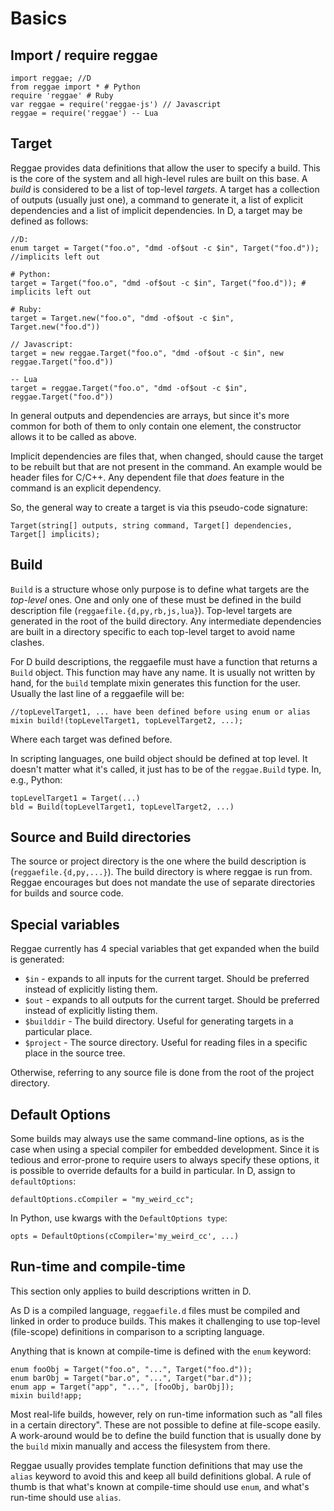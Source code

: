 Basics
=======

Import / require reggae
----------------------

    import reggae; //D
    from reggae import * # Python
    require 'reggae' # Ruby
    var reggae = require('reggae-js') // Javascript
    reggae = require('reggae') -- Lua

Target
------

Reggae provides data definitions that allow the user to specify a build. This is the core of the system
and all high-level rules are built on this base. A *build* is considered to be a list of top-level *targets*.
A target has a collection of outputs (usually just one), a command to generate it, a list of explicit
dependencies and a list of implicit dependencies. In D, a target may be defined as follows:

    //D:
    enum target = Target("foo.o", "dmd -of$out -c $in", Target("foo.d")); //implicits left out

    # Python:
    target = Target("foo.o", "dmd -of$out -c $in", Target("foo.d")); # implicits left out

    # Ruby:
    target = Target.new("foo.o", "dmd -of$out -c $in", Target.new("foo.d"))

    // Javascript:
    target = new reggae.Target("foo.o", "dmd -of$out -c $in", new reggae.Target("foo.d"))

    -- Lua
    target = reggae.Target("foo.o", "dmd -of$out -c $in", reggae.Target("foo.d"))

In general outputs and dependencies are arrays, but since it's more common for both of them to only
contain one element, the constructor allows it to be called as above.

Implicit dependencies are files that, when changed, should cause the target to be rebuilt but that
are not present in the command. An example would be header files for C/C++. Any dependent file that
*does* feature in the command is an explicit dependency.

So, the general way to create a target is via this pseudo-code signature:

    Target(string[] outputs, string command, Target[] dependencies, Target[] implicits);


Build
------

`Build` is a structure whose only purpose is to define what targets are the *top-level* ones.
One and only one of these must be defined in the build description file (`reggaefile.{d,py,rb,js,lua}`).
Top-level targets are generated in the root of the build directory. Any intermediate dependencies
are built in a directory specific to each top-level target to avoid name clashes.

For D build descriptions, the reggaefile must have a function that returns a `Build` object. This
function may have any name. It is usually not written by hand, for the `build` template mixin
generates this function for the user. Usually the last line of a reggaefile will be:

    //topLevelTarget1, ... have been defined before using enum or alias
    mixin build!(topLevelTarget1, topLevelTarget2, ...);

Where each target was defined before.

In scripting languages, one build object should be defined at top level.
It doesn't matter what it's called, it just has to be of the `reggae.Build` type.
In, e.g., Python:

    topLevelTarget1 = Target(...)
    bld = Build(topLevelTarget1, topLevelTarget2, ...)


Source and Build directories
----------------------------

The source or project directory is the one where the build description is (`reggaefile.{d,py,...}`).
The build directory is where reggae is run from. Reggae encourages but does not mandate the use
of separate directories for builds and source code.

Special variables
-----------------

Reggae currently has 4 special variables that get expanded when the build is generated:

* `$in` - expands to all inputs for the current target. Should be preferred instead of explicitly listing them.
* `$out` - expands to all outputs for the current target. Should be preferred instead of explicitly listing them.
* `$builddir` - The build directory. Useful for generating targets in a particular place.
* `$project` - The source directory. Useful for reading files in a specific place in the source tree.

Otherwise, referring to any source file is done from the root of the project directory.

Default Options
---------------

Some builds may always use the same command-line options, as is the case when using a special
compiler for embedded development. Since it is tedious and error-prone to require users to
always specify these options, it is possible to override defaults for a build in particular.
In D, assign to `defaultOptions`:

    defaultOptions.cCompiler = "my_weird_cc";

In Python, use kwargs with the `DefaultOptions type`:

    opts = DefaultOptions(cCompiler='my_weird_cc', ...)



Run-time and compile-time
-------------------------
This section only applies to build descriptions written in D.

As D is a compiled language, `reggaefile.d` files must be compiled and linked in order to produce builds.
This makes it challenging to use top-level (file-scope) definitions in comparison to a scripting language.

Anything that is known at compile-time is defined with the `enum` keyword:

    enum fooObj = Target("foo.o", "...", Target("foo.d"));
    enum barObj = Target("bar.o", "...", Target("bar.d"));
    enum app = Target("app", "...", [fooObj, barObj]);
    mixin build!app;


Most real-life builds, however, rely on run-time information such as "all files in a certain directory".
These are not possible to define at file-scope easily. A work-around would be to define the build
function that is usually done by the `build` mixin manually and access the filesystem from there.

Reggae usually provides template function definitions that may use the `alias` keyword to avoid this
and keep all build definitions global. A rule of thumb is that what's known at compile-time should
use `enum`, and what's run-time should use `alias`.
